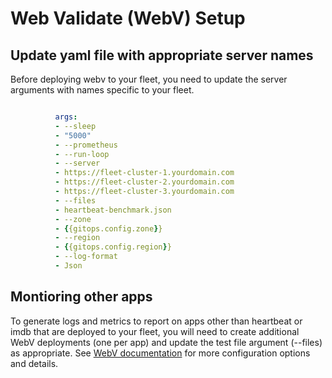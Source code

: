 # Web Validate (WebV) Setup

## Update yaml file with appropriate server names

Before deploying webv to your fleet, you need to update the server arguments with names specific to your fleet.

```yaml

          args:
          - --sleep
          - "5000"
          - --prometheus
          - --run-loop
          - --server
          - https://fleet-cluster-1.yourdomain.com
          - https://fleet-cluster-2.yourdomain.com
          - https://fleet-cluster-3.yourdomain.com
          - --files
          - heartbeat-benchmark.json
          - --zone
          - {{gitops.config.zone}}
          - --region
          - {{gitops.config.region}}
          - --log-format
          - Json

```

## Montioring other apps

To generate logs and metrics to report on apps other than heartbeat or imdb that are deployed to your fleet, you will need to create additional WebV deployments (one per app) and update the test file argument (--files) as appropriate. See [WebV documentation](https://github.com/microsoft/webvalidate) for more configuration options and details.
